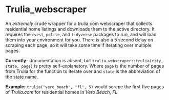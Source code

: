 # Trulia_webscraper
An _extremely_ crude wrapper for a trulia.com webscraper that collects residential home listings and downloads them to the active directory. 
It requires the `rvest`, `polite`, and `tidyverse` packages to run, and will load them into your environment for you. There is also a 5 second delay on scraping each page, so it will take some time if iterating over multiple pages.

**Currently**- documentation is absent, but `trulia.webscraper::trulia(city, state, page)` is pretty self-explanatory. 
Where `page` is the number of pages from Trulia for the function to iterate over and `state` is the abbreviation of the state name.

**Example:** `trulia("vero_beach", "fl", 5)` would scrape the first five pages of _Trulia.com_ for residential homes in _Vero Beach, FL_
